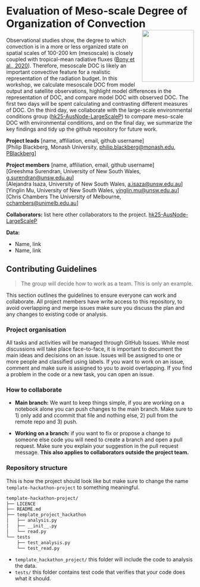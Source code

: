 # Evaluation of Meso-scale Degree of Organization of Convection  <img src='https://21centuryweather.org.au/wp-content/uploads/Hackathon-Image-WCRP-Positive-1536x736.jpg' align="right" height="139" />

Observational studies show, the degree to which convection is in a more or less organized state on spatial scales of 100-200 km (mesoscale) is closely coupled with tropical-mean radiative fluxes ([Bony et al., 2020](https://agupubs.onlinelibrary.wiley.com/doi/full/10.1029/2019AV000155)). Therefore, mesoscale DOC is likely an important convective feature for a realistic representation of the radiation budget. In this workshop, we calculate mesoscale DOC from model output and satellite observations, highlight model differences in the representation of DOC, and compare model DOC with observed DOC. The first two days will be spent calculating and contrasting different measures of DOC. On the third day, we collaborate with the large-scale environmental conditions group ([hk25-AusNode-LargeScaleP](https://github.com/21centuryweather/hk25-AusNode-LargeScaleP?tab=readme-ov-file)) to compare meso-scale DOC with environmental conditions, and on the final day, we summarize the key findings and tidy up the github repository for future work.



**Project leads** [name, affiliation, email, github username]  
[Philip Blackberg,      Monash University,              philip.blackberg@monash.edu,    [PBlackberg](https://github.com/PBlackberg?tab=repositories)]

**Project members** [name, affiliation, email, github username]  
[Greeshma Surendran,    University of New South Wales,  g.surendran@unsw.edu.au]  
[Alejandra Isaza,       University of New South Wales,  a.isaza@unsw.edu.au]  
[Yinglin Mu,            University of New South Wales,  yinglin.mu@unsw.edu.au]  
[Chris Chambers         The University of Melbourne,    cchambers@unimelb.edu.au]  

**Collaborators:** list here other collaborators to the project.
[hk25-AusNode-LargeScaleP](https://github.com/21centuryweather/hk25-AusNode-LargeScaleP?tab=readme-ov-file)


**Data:**
* Name, link
* Name, link

## Contributing Guidelines
> The group will decide how to work as a team. This is only an example. 

This section outlines the guidelines to ensure everyone can work and collaborate. All project members have write access to this repository, to avoid overlapping and merge issues make sure you discuss the plan and any changes to existing code or analysis.

### Project organisation

All tasks and activities will be managed through GitHub Issues. While most discussions will take place face-to-face, it is important to document the main ideas and decisions on an issue. Issues will be assigned to one or more people and classified using labels. If you want to work on an issue, comment and make sure is assigned to you to avoid overlapping. If you find a problem in the code or a new task, you can open an issue. 

### How to collaborate

* **Main branch:** We want to keep things simple, if you are working on a notebook alone you can push changes to the main branch. Make sure to 1) only add and ccommit that file and nothing else, 2) pull from the remote repo and 3) push.

* **Working on a branch:** if you want to fix or propose a change to someone else code you will need to create a branch and open a pull request. Make sure you explain your suggestion in the pull request message. **This also applies to collaborators outside the project team.**

### Repository structure

This is how the project should look like but make sure to change the name `template-hackathon-project` to something meaningful. 

```bash
template-hackathon-project/
├── LICENCE
├── README.md
├── template_project_hackathon
│   ├── analysis.py
│   ├── __init__.py
│   └── read.py
└── tests
    ├── test_analysis.py
    └── test_read.py
```
* `template_hackathon_project/` this folder will include the code to analysis the data.
* `tests/` this folder contains test code that verifies that your code does what it should.

